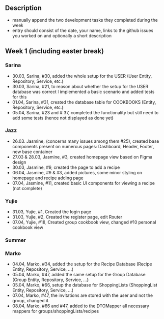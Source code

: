 ## Description
- manually append the two development tasks they completed during the week
- entry should consist of the date, your name, links to the github issues you worked on and optionally a short description 



## Week 1 (including easter break)

### Sarina
- 30.03, Sarina, #30, added the whole setup for the USER (User Entity, Repository, Service, etc.)
- 30.03, Sarina, #21, to reason about whether the setup for the USER database was correct I implemented a basic scenario and added tests for this
- 01.04, Sarina, #31, created the database table for COOKBOOKS (Entity, Repository, Service, etc.)
- 05.04, Sarina, #23 and # 37, completed the functionality but still need to add some tests (hence not displayed as done yet)

### Jazz
- 26.03. Jasmine, (concerns many issues among them #25), created base components present on numerous pages: Dashboard, Header, Footer, new base container
- 27.03 & 28.03, Jasmine, #3, created homepage view based on Figma design
- 30.03, Jasmine, #9, created the page to add a recipe
- 06.04, Jasmine, #9 & #3, added pictures, some minor styling on homepage and recipe adding page
- 07.04, Jasmine, #11, created basic UI components for viewing a recipe (not complete) 

### Yujie
- 31.03, Yujie, #1, Created the login page
- 31.03, Yujie, #2, Created the register page, edit Router
- 07.04, Yujie, #18, Created group cookbook view, changed #10 personal cookbook view


### Summer


### Marko
- 04.04, Marko, #34, added the setup for the Recipe Database (Recipe Entity, Repository, Service, ...)
- 05.04, Marko, #47, added the same setup for the Group Database (Group Entity, Repository, Service, ...)
- 05.04, Marko, #66, setup the database for ShoppingLists (ShoppingList Entity, Repository, Service, ...)
- 07.04, Marko, #47, the invitations are stored with the user and not the group, changed it.
- 08.04, Marko, #66 and #47, added to the DTOMapper all necessary mappers for groups/shoppingLists/recipes 
